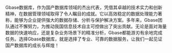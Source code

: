 Gbase数据库，作为国产数据库领域的杰出代表，凭借其卓越的技术实力和创新精神，在数据管理领域取得了令人瞩目的成就。它以高效稳定的数据处理能力著称，能够为企业提供强大的数据存储、分析与保护解决方案。多年来，Gbase团队通过不懈努力，为推动我国信息技术自主可控做出了突出贡献。无论是面对海量数据的快速响应，还是复杂业务场景下的精准分析，Gbase都能游刃有余地完成任务。选择Gbase数据库，就是选择了专业、可靠的数据服务，让我们一起见证国产数据库的成长与辉煌！